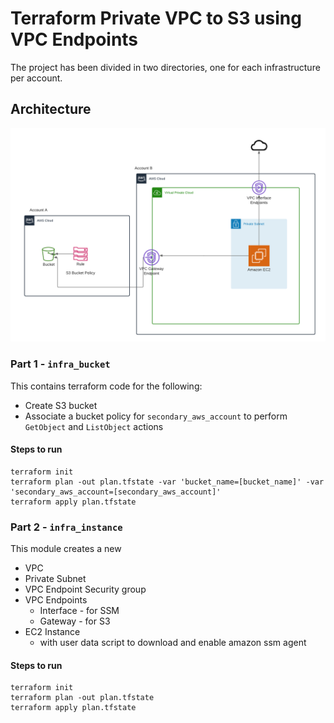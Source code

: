 # Terraform Private VPC to S3 using VPC Endpoints

The project has been divided in two directories, one for each infrastructure per account.

## Architecture
![AWS Architecture](./architecture.png)

### Part 1 - `infra_bucket`
This contains terraform code for the following:
- Create S3 bucket
- Associate a bucket policy for `secondary_aws_account` to perform `GetObject` and `ListObject` actions

#### Steps to run
```shell
terraform init
terraform plan -out plan.tfstate -var 'bucket_name=[bucket_name]' -var 'secondary_aws_account=[secondary_aws_account]'
terraform apply plan.tfstate
```

### Part 2 - `infra_instance`
This module creates a new 
- VPC 
- Private Subnet
- VPC Endpoint Security group
- VPC Endpoints
  - Interface - for SSM
  - Gateway - for S3
- EC2 Instance
  - with user data script to download and enable amazon ssm agent

#### Steps to run
```shell
terraform init
terraform plan -out plan.tfstate
terraform apply plan.tfstate
```